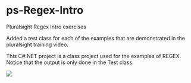 # ps-Regex-Intro
Pluralsight Regex Intro exercises

Added a test class for each of the examples that are demonstrated in the pluralsight training video.

This C#.NET project is a class project used for the examples of REGEX.  Notice that the output is only done in the Test class.

![]({{site.baseurl}}//s1.jpg)
